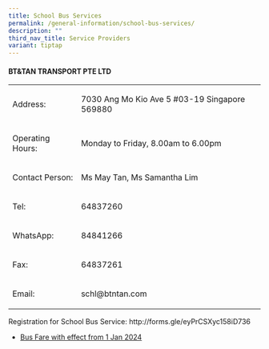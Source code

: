 ```yaml
---
title: School Bus Services
permalink: /general-information/school-bus-services/
description: ""
third_nav_title: Service Providers
variant: tiptap
---
```

<h4><strong>BT&amp;TAN TRANSPORT PTE LTD</strong></h4>
<table style="minWidth: 50px">
<colgroup>
<col>
<col>
</colgroup>
<tbody>
<tr>
<td rowspan="1" colspan="1">
<p>Address:</p>
</td>
<td rowspan="1" colspan="1">
<p>7030 Ang Mo Kio Ave 5 #03-19 Singapore 569880</p>
</td>
</tr>
<tr>
<td rowspan="1" colspan="1">
<p>Operating Hours:</p>
</td>
<td rowspan="1" colspan="1">
<p>Monday to Friday, 8.00am to 6.00pm</p>
</td>
</tr>
<tr>
<td rowspan="1" colspan="1">
<p>Contact Person:</p>
</td>
<td rowspan="1" colspan="1">
<p>Ms May Tan, Ms Samantha Lim</p>
</td>
</tr>
<tr>
<td rowspan="1" colspan="1">
<p>Tel:</p>
</td>
<td rowspan="1" colspan="1">
<p>64837260</p>
</td>
</tr>
<tr>
<td rowspan="1" colspan="1">
<p>WhatsApp:</p>
</td>
<td rowspan="1" colspan="1">
<p>84841266</p>
</td>
</tr>
<tr>
<td rowspan="1" colspan="1">
<p>Fax:</p>
</td>
<td rowspan="1" colspan="1">
<p>64837261</p>
</td>
</tr>
<tr>
<td rowspan="1" colspan="1">
<p>Email:</p>
</td>
<td rowspan="1" colspan="1">
<p><a rel="noopener noreferrer nofollow" target="_blank">schl@btntan.com</a>
</p>
</td>
</tr>
</tbody>
</table>
<p>Registration for School Bus Service: <a rel="noopener noreferrer nofollow" target="_blank">http://forms.gle/eyPrCSXyc158iD736</a>
</p>
<ul>
<li>
<p><a href="/files/School%20Bus/bus%20fare%20with%20effect%20from%201%20jan%202024.pdf" rel="noopener noreferrer nofollow" target="_blank">Bus Fare with effect from 1 Jan 2024</a>
</p>
</li>
</ul>
<p></p>